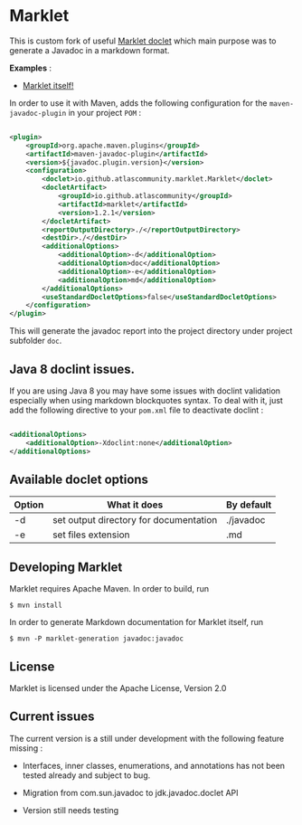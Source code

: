 # Marklet

This is custom fork of
useful [Marklet doclet](https://github.com/Faylixe/marklet/tree/master/javadoc/fr/faylixe/marklet)
which main purpose was to generate a Javadoc in a markdown format.

**Examples** :

* [Marklet itself!](https://github.com/PandaTheGrim/marklet/tree/master/javadoc)

In order to use it with Maven, adds the following configuration for the ``maven-javadoc-plugin``
in your project ``POM`` :

```xml

<plugin>
    <groupId>org.apache.maven.plugins</groupId>
    <artifactId>maven-javadoc-plugin</artifactId>
    <version>${javadoc.plugin.version}</version>
    <configuration>
        <doclet>io.github.atlascommunity.marklet.Marklet</doclet>
        <docletArtifact>
            <groupId>io.github.atlascommunity</groupId>
            <artifactId>marklet</artifactId>
            <version>1.2.1</version>
        </docletArtifact>
        <reportOutputDirectory>./</reportOutputDirectory>
        <destDir>./</destDir>
        <additionalOptions>
            <additionalOption>-d</additionalOption>
            <additionalOption>doc</additionalOption>
            <additionalOption>-e</additionalOption>
            <additionalOption>md</additionalOption>
        </additionalOptions>
        <useStandardDocletOptions>false</useStandardDocletOptions>
    </configuration>
</plugin>
```

This will generate the javadoc report into the project directory under project subfolder ``doc``.

## Java 8 doclint issues.

If you are using Java 8 you may have some issues with doclint validation especially when using
markdown blockquotes syntax. To deal with it, just add the following directive to your ``pom.xml``
file to deactivate doclint :

```xml

<additionalOptions>
    <additionalOption>-Xdoclint:none</additionalOption>
</additionalOptions>
```

## Available doclet options

| Option        | What it does                            | By default  |
| ------------- |-----------------------------------------| ------------|
| -d            | set output directory for documentation  | ./javadoc   |
| -e            | set files extension                     | .md         |

## Developing Marklet

Marklet requires Apache Maven. In order to build, run

```
$ mvn install

```

In order to generate Markdown documentation for Marklet itself, run

```
$ mvn -P marklet-generation javadoc:javadoc
```

## License

Marklet is licensed under the Apache License, Version 2.0

## Current issues

The current version is a still under development with the following feature missing :

* Interfaces, inner classes, enumerations, and annotations has not been tested already and subject
  to bug.

* Migration from com.sun.javadoc to jdk.javadoc.doclet API

* Version still needs testing

